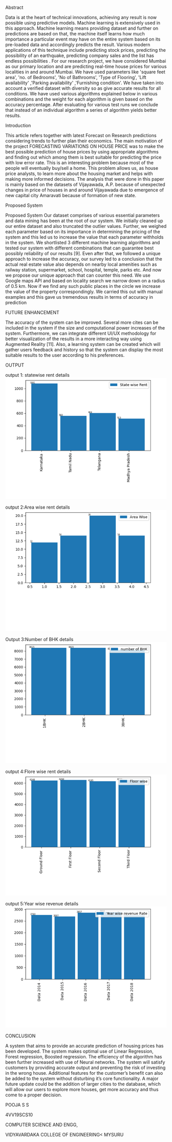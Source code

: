  Abstract
 
 Data is at the heart of technical innovations, achieving any result is now possible using predictive models. Machine learning is extensively used in this approach. Machine learning means providing  dataset and further on predictions are based on that, the machine itself learns how much importance a particular event may have on the entire system based on its pre-loaded data and accordingly predicts the result. Various modern applications of this technique include predicting stock prices, predicting the possibility of an earthquake, predicting company sales and the list has endless possibilities . For our research project, we have considered Mumbai as our primary location and are predicting real-time house prices for various localities in and around Mumbai. We have used parameters like 'square feet area', 'no. of Bedrooms', 'No of Bathrooms', 'Type of Flooring', 'Lift availability' ,'Parking availability' ,'Furnishing condition'. We have taken into account a verified dataset with diversity so as give accurate results for all conditions. We have used various algorithms explained below in various combinations and the weight for each algorithm is given based on the accuracy percentage. After evaluating for various test runs we conclude that instead of an individual algorithm a series of algorithm yields better results.
 
 
 
 Introduction

This article refers together with latest Forecast on Research predictions considering trends to further plan their economics. The main motivation of the project FORECASTING VARIATIONS ON HOUSE PRICE was to make the best possible prediction of house prices by using appropriate algorithms and finding out which among them is best suitable for predicting the price with low error rate. This is an interesting problem because most of the people will eventually buy/sell a home. This problem allows us, as house price analysts, to learn more about the housing market and helps with making more informed decisions. The analysis that were done in this paper is mainly based on the datasets of Vijayawada, A.P. because of unexpected changes in price of houses in and around Vijayawada due to emergence of new capital city Amaravati because of formation of new state.


Proposed System 

Proposed System Our dataset comprises of various essential parameters and data mining has been at the root of our system. We initially cleaned up our entire dataset and also truncated the outlier values. Further, we weighed each parameter based on its importance in determining the pricing of the system and this led us to increase the value that each parameter withholds in the system. We shortlisted 3 different machine learning algorithms and tested our system with different combinations that can guarantee best possibly reliability of our results [9]. Even after that, we followed a unique approach to increase the accuracy, our survey led to a conclusion that the actual real estate value also depends on nearby local amenities such as railway station, supermarket, school, hospital, temple, parks etc. And now we propose our unique approach that can counter this need. We use Google maps API and based on locality search we narrow down on a radius of 0.5 km. Now if we find any such public places in the circle we increase the value of the property correspondingly. We carried this out with manual examples and this gave us tremendous results in terms of accuracy in prediction


 FUTURE ENHANCEMENT 

The accuracy of the system can be improved. Several more cites can be included in the system if the size and computational power increases of the system. Furthermore, we can integrate different UI/UX methodology for better visualization of the results in a more interacting way using Augmented Reality [11]. Also, a learning system can be created which will gather users feedback and history so that the system can display the most suitable results to the user according to his preferences.



OUTPUT


output 1: statewise rent details
![](https://github.com/Pooja96SS1/House-price-prediction/blob/main/Figure_1.png)


output 2:Area wise rent details
![](https://github.com/Pooja96SS1/House-price-prediction/blob/main/Figure_2.png)


Output 3:Number of BHK details
![](https://github.com/Pooja96SS1/House-price-prediction/blob/main/Figure_3.png)


output 4:Flore wise rent details
![](https://github.com/Pooja96SS1/House-price-prediction/blob/main/Figure_4.png)


output 5:Year wise revenue details
![](https://github.com/Pooja96SS1/House-price-prediction/blob/main/Figure_5.png)





CONCLUSION


A system that aims to provide an accurate prediction of housing prices has been developed. The system makes optimal use of Linear Regression, Forest regression, Boosted regression. The efficiency of the algorithm has been further increased with use of Neural networks. The system will satisfy customers by providing accurate output and preventing the risk of investing in the wrong house. Additional features for the customer’s benefit can also be added to the system without disturbing it’s core functionality. A major future update could be the addition of larger cities to the database, which will allow our users to explore more houses, get more accuracy and thus come to a proper decision.




POOJA S S

4VV19SCS10

COMPUTER SCIENCE AND ENGG,

VIDYAVARDAKA COLLEGE OF ENGINEERING< MYSURU
